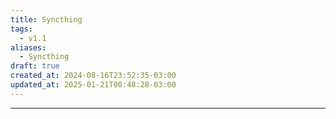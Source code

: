 ```yaml
---
title: Syncthing
tags:
  - v1.1
aliases:
  - Syncthing
draft: true
created_at: 2024-08-16T23:52:35-03:00
updated_at: 2025-01-21T00:48:28-03:00
---
```



---

